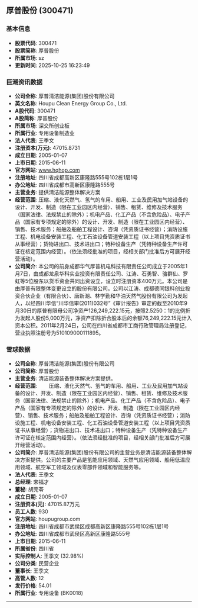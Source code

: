 ## 厚普股份 (300471)

### 基本信息

- **股票代码**: 300471
- **股票简称**: 厚普股份
- **所属市场**: sz
- **更新时间**: 2025-10-25 16:23:49

### 巨潮资讯数据

- **公司全称**: 厚普清洁能源(集团)股份有限公司
- **英文名称**: Houpu Clean Energy Group Co., Ltd.
- **A股代码**: 300471
- **A股简称**: 厚普股份
- **所属市场**: 深交所创业板
- **所属行业**: 专用设备制造业
- **法人代表**: 王季文
- **注册资本(万元)**: 47015.8731
- **成立日期**: 2005-01-07
- **上市日期**: 2015-06-11
- **官方网站**: www.hqhop.com
- **注册地址**: 四川省成都高新区康隆路555号102栋1层1号
- **办公地址**: 四川省成都市高新区康隆路555号
- **主营业务**: 提供清洁能源整体解决方案
- **经营范围**: 压缩、液化天然气、氢气的车用、船用、工业及民用加气站设备的设计、开发、制造（限在工业园区内经营）、销售、租赁、维修及技术服务（国家法律、法规禁止的除外）；机电产品、化工产品（不含危险品）、电子产品（国家有专项规定的除外）的设计、开发、制造（限在工业园区内经营）、销售、技术服务；船舶及船舶工程设计、咨询（凭资质证书经营）；消防设施工程、机电设备安装工程、化工石油设备管道安装工程（以上项目凭资质证书从事经营）；货物进出口、技术进出口；特种设备生产（凭特种设备生产许可证在核定范围内经营）。（依法须经批准的项目，经相关部门批准后方可展开经营活动）。
- **公司简介**: 本公司的前身成都华气厚普机电科技有限责任公司成立于2005年1月7日，由成都龙泉华科实业投资有限责任公司、江涛、石勇智、骆群仙、罗虹等5位股东以货币资金共同出资设立，设立时注册资本400万元。本公司是由厚普有限整体变更设立的股份有限公司。公司以江涛、成都德同银科创业投资合伙企业（有限合伙）、唐新潮、林学勤和华油天然气股份有限公司为发起人，以经四川华信“川华信审(2011)032号”《审计报告》审定的截至2010年9月30日的厚普有限母公司净资产126,249,222.15元，按照2.5250：1的比例折为发起人股份5,000万元，净资产扣除折合股本后的余额76,249,222.15元计入资本公积。2011年2月24日，公司在四川省成都市工商行政管理局注册登记，营业执照注册号为510109000111895。

### 雪球数据

- **公司全称**: 厚普清洁能源(集团)股份有限公司
- **公司简称**: 厚普股份
- **主营业务**: 清洁能源装备整体解决方案提供。
- **经营范围**: 　　压缩、液化天然气、氢气的车用、船用、工业及民用加气站设备的设计、开发、制造（限在工业园区内经营）、销售、租赁、维修及技术服务（国家法律、法规禁止的除外）；机电产品、化工产品（不含危险品）、电子产品（国家有专项规定的除外）的设计、开发、制造（限在工业园区内经营）、销售、技术服务；船舶及船舶工程设计、咨询（凭资质证书经营）；消防设施工程、机电设备安装工程、化工石油设备管道安装工程（以上项目凭资质证书从事经营）；货物进出口、技术进出口；特种设备生产（凭特种设备生产许可证在核定范围内经营）。（依法须经批准的项目，经相关部门批准后方可展开经营活动）。
- **公司简介**: 厚普清洁能源(集团)股份有限公司的主营业务是清洁能源装备整体解决方案提供。公司的主要产品是氢能应用领域、天然气应用领域、船用低温应用领域、航空军工领域及仪表零部件领域和智能服务等。
- **法人代表**: 王季文
- **总经理**: 宋福才
- **董秘**: 胡莞苓
- **成立日期**: 2005-01-07
- **注册资本(元)**: 47015.87万元
- **员工人数**: 930
- **官方网站**: houpugroup.com
- **注册地址**: 四川省成都市武侯区成都高新区康隆路555号102栋1层1号
- **办公地址**: 四川省成都市武侯区高新区康隆路555号
- **上市日期**: 2015-06-11
- **所属省份**: 四川省
- **实际控制人**: 王季文 (32.98%)
- **公司分类**: 民营企业
- **董事长**: 王季文
- **高管人数**: 12
- **发行价格**: 54.01
- **所属行业**: 专用设备 (BK0018)

---